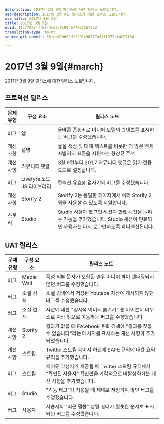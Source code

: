 ```yaml
---
description: 2017년 3월 9일 릴리스에 대한 릴리스 노트입니다.
seo-description: 2017년 3월 9일 릴리스에 대한 릴리스 노트입니다.
seo-title: 2017년 3월 9일
title: 2017년 3월 9일
uuid: 14c770e7-ff6f-4c56-9c88-677e2bfb7362
translation-type: tm+mt
source-git-commit: 35feb87bb82d1f298496717a65f1972cf4e71104

---
```



# 2017년 3월 9일{#march}

2017년 3월 9일 릴리스에 대한 릴리스 노트입니다.

## 프로덕션 릴리스

| **문제 유형** | **구성 요소** | **릴리스 노트** |
|---|---|---|
| 버그 | 앱 | 올바른 종횡비로 미디어 모델의 컨텐츠를 표시하는 버그를 수정했습니다. |
| 개선 사항 | 설명 | 글꼴 색상 및 대체 텍스트를 비롯한 더 많은 액세서빌러티 표준을 지원하는 향상된 주석 |
| 개선 사항 | 커뮤니티 댓글 | 3월 9일부터 2017 커뮤니티 댓글은 읽기 전용 모드로 설정됩니다. |
| 버그 | Livefyre 노드 JS 라이브러리 | 컬렉션 유효성 검사기의 버그를 수정했습니다. |
| 개선 사항 | Storify 2 | Storify 2는 동일한 페이지에서 여러 Storify 2 앱을 사용할 수 있도록 지원합니다. |
| 스토리 | Studio | Studio 사용자 로그인 세션의 만료 시간을 늘리는 기능을 추가했습니다. Studio 세션이 만료되면 사용자는 다시 로그인하도록 리디렉션됩니다. |

## UAT 릴리스

| **문제 유형** | **구성 요소** | **릴리스 노트** |
|---|---|---|
| 버그 | Media Wall | 특정 외부 문자가 포함된 경우 미디어 벽이 렌더링되지 않던 버그를 수정했습니다. |
| 버그 | 소셜 검색 | 소셜 검색에서 저장된 Youtube 자산이 게시되지 않던 버그를 수정했습니다. |
| 버그 | 소셜 검색 | 자산에 대한 "명시적 이미지 숨기기" 눈 아이콘이 마우스로 자산 밖으로 이동하는 버그를 수정했습니다. |
| 개선 사항 | Storify 2 | 결과가 없을 때 Facebook 토픽 검색에 "결과를 찾을 수 없습니다"라는 메시지를 표시하는 개선 사항이 추가되었습니다. |
| 개선 사항 | 스트림 | Twitter 스트림 페이지 하단에 SAFE 규칙에 대한 요약 규칙을 추가했습니다. |
| 버그 | 스트림 | 제외된 작성자가 제공될 때 Twitter 스트림 규칙에서 "확인된 사용자" 확인란을 시각적으로 비활성화하는 개선 사항을 추가했습니다. |
| 버그 | Studio | "기능 태그"가 적용될 때 제대로 저장되지 않던 버그를 수정했습니다. |
| 버그 | 사용자 | 사용자의 "최근 활동" 정렬 필터가 잘못된 순서로 표시되던 버그를 수정했습니다. |

